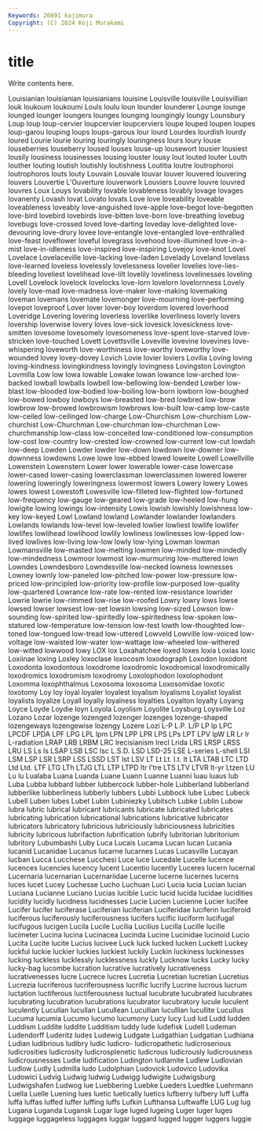 ```yaml
---
Keywords: 26691 kojimura
Copyright: (C) 2024 Koji Murakami
---
```


# title

Write contents here.



 Louisianian
louisianian louisianians louisine Louisville louisville Louisvillian louk loukoum loukoumi Louls
loulu loun lounder lounderer Lounge lounge lounged lounger loungers lounges
lounging loungingly loungy Lounsbury Loup loup loup-cervier loupcervier loupcerviers loupe
louped loupen loupes loup-garou louping loups loups-garous lour lourd Lourdes
lourdish lourdy loured Lourie lourie louring louringly louringness lours loury
louse louseberries louseberry loused louses louse-up lousewort lousier lousiest lousily
lousiness lousinesses lousing louster lousy lout louted louter Louth louther
louting loutish loutishly loutishness Loutitia loutre loutrophoroi loutrophoros louts louty
Louvain Louvale louvar louver louvered louvering louvers Louvertie L'Ouverture louverwork
Louviers Louvre louvre louvred louvres Loux Louys lovability lovable lovableness
lovably lovage lovages lovanenty Lovash lovat Lovato lovats Love love
loveability loveable loveableness loveably love-anguished love-apple love-begot love-begotten love-bird lovebird
lovebirds love-bitten love-born love-breathing lovebug lovebugs love-crossed loved love-darting loveday
love-delighted love-devouring love-drury lovee love-entangle love-entangled love-enthralled love-feast loveflower loveful
lovegrass lovehood love-illumined love-in-a-mist love-in-idleness love-inspired love-inspiring Lovejoy love-knot Lovel
Lovelace Lovelaceville love-lacking love-laden Lovelady Loveland lovelass love-learned loveless lovelessly
lovelessness lovelier lovelies love-lies-bleeding loveliest lovelihead love-lilt lovelily loveliness lovelinesses
loveling Lovell Lovelock lovelock lovelocks love-lorn lovelorn lovelornness Lovely lovely
love-mad love-madness love-maker love-making lovemaking loveman lovemans lovemate lovemonger love-mourning
love-performing lovepot loveproof Lover lover lover-boy loverdom lovered loverhood Loveridge
Lovering lovering loverless loverlike loverliness loverly lovers lovership loverwise lovery
loves love-sick lovesick lovesickness love-smitten lovesome lovesomely lovesomeness love-spent love-starved
love-stricken love-touched Lovett Lovettsville Loveville lovevine lovevines love-whispering loveworth love-worthiness
love-worthy loveworthy love-wounded lovey lovey-dovey Lovich Lovie lovier loviers Lovilia
Loving loving loving-kindness lovingkindness lovingly lovingness Lovingston Lovington Lovmilla Low
low lowa lowable Lowake lowan lowance low-arched low-backed lowball lowballs
lowbell low-bellowing low-bended Lowber low-blast low-blooded low-bodied low-boiling low-born lowborn
low-boughed low-bowed lowboy lowboys low-breasted low-bred lowbred low-brow lowbrow low-browed
lowbrowism lowbrows low-built low-camp low-caste low-ceiled low-ceilinged low-charge Low-Churchism Low-churchism
Low-churchist Low-Churchman Low-churchman low-churchman Low-churchmanship low-class low-conceited low-conditioned low-consumption low-cost
low-country low-crested low-crowned low-current low-cut lowdah low-deep Lowden Lowder lowder
low-down lowdown low-downer low-downness lowdowns Lowe lowe low-ebbed lowed loweite
Lowell Lowellville Lowenstein Lowenstern Lower lower lowerable lower-case lowercase lower-cased
lower-casing lowerclassman lowerclassmen lowered lowerer lowering loweringly loweringness lowermost lowers
Lowery lowery Lowes lowes lowest Lowestoft Lowesville low-filleted low-flighted low-fortuned
low-frequency low-gauge low-geared low-grade low-heeled low-hung lowigite lowing lowings low-intensity
Lowis lowish lowishly lowishness low-key low-keyed Lowl Lowland lowland Lowlander
lowlander lowlanders Lowlands lowlands low-level low-leveled lowlier lowliest lowlife lowlifer
lowlifes lowlihead lowlihood lowlily lowliness lowlinesses low-lipped low-lived lowlives low-living
low-low lowly low-lying Lowman lowman Lowmansville low-masted low-melting lowmen low-minded
low-mindedly low-mindedness Lowmoor lowmost low-murmuring low-muttered lown Lowndes Lowndesboro Lowndesville
low-necked lowness lownesses Lowney lownly low-paneled low-pitched low-power low-pressure low-priced
low-principled low-priority low-profile low-purposed low-quality low-quartered Lowrance low-rate low-rented low-resistance
lowrider Lowrie lowrie low-rimmed low-rise low-roofed Lowry lowry lows lowse
lowsed lowser lowsest low-set lowsin lowsing low-sized Lowson low-sounding low-spirited
low-spiritedly low-spiritedness low-spoken low-statured low-temperature low-tension low-test lowth low-thoughted low-toned
low-tongued low-tread low-uttered Lowveld Lowville low-voiced low-voltage low-waisted low-water low-wattage
low-wheeled low-withered low-witted lowwood lowy LOX lox Loxahatchee loxed loxes
loxia Loxias loxic Loxiinae loxing Loxley loxoclase loxocosm loxodograph Loxodon
loxodont Loxodonta loxodontous loxodrome loxodromic loxodromical loxodromically loxodromics loxodromism loxodromy
Loxolophodon loxolophodont Loxomma loxophthalmus Loxosoma loxosoma Loxosomidae loxotic loxotomy Loy
loy loyal loyaler loyalest loyalism loyalisms Loyalist loyalist loyalists loyalize
Loyall loyally loyalness loyalties Loyalton loyalty Loyang Loyce Loyde Loydie
loyn Loyola Loyolism Loyolite Loysburg Loysville Loz Lozano Lozar lozenge
lozenged lozenger lozenges lozenge-shaped lozengeways lozengewise lozengy Lozere Lozi L-P
L.P. L/P LP lp LPC LPCDF LPDA LPF LPG LPL
lpm LPN LPP LPR LPS LPs LPT LPV lpW LR
Lr lr L-radiation LRAP LRB LRBM LRC lrecisianism lrecl Lrida
LRS LRSP LRSS LRU LS Ls ls LSAP LSB LSC
lsc L.S.D. LSD LSD-25 LSE L-series L-shell LSI LSM LSP
LSR LSRP LSS LSSD LST lst LSV LT Lt Lt.
l.t. lt LTA LTAB LTC LTD Ltd Ltd. LTF LTG
LTh LTJG LTL LTP LTPD ltr l'tre LTS LTV LTVR
lt-yr Ltzen LU Lu lu Lualaba Luana Luanda Luane Luann
Luanne Luanni luau luaus lub Luba Lubba lubbard lubber lubbercock
lubber-hole Lubberland lubberland lubberlike lubberliness lubberly lubbers Lubbi Lubbock lube
Lubec Lubeck Lubell Luben lubes Lubet Lubin Lubiniezky Lubitsch Lubke
Lublin Lubow lubra lubric lubrical lubricant lubricants lubricate lubricated lubricates
lubricating lubrication lubricational lubrications lubricative lubricator lubricators lubricatory lubricious lubriciously
lubriciousness lubricities lubricity lubricous lubrifaction lubrification lubrify lubritorian lubritorium lubritory
Lubumbashi Luby Luca Lucais Lucama Lucan lucan Lucania lucanid Lucanidae
Lucanus lucarne lucarnes Lucas Lucasville Lucayan lucban Lucca Lucchese Lucchesi
Luce luce Lucedale Lucelle lucence lucences lucencies lucency lucent Lucentio
lucently Luceres lucern lucernal Lucernaria lucernarian Lucernariidae Lucerne lucerne lucernes
lucerns luces lucet Lucey Luchesse Lucho Luchuan Luci Lucia lucia
Lucian lucian Luciana Lucianne Luciano Lucias lucible Lucic lucid lucida
lucidae lucidities lucidity lucidly lucidness lucidnesses Lucie Lucien Lucienne Lucier
lucifee Lucifer lucifer luciferase Luciferian luciferian Luciferidae luciferin luciferoid luciferous
luciferously luciferousness lucifers lucific luciform lucifugal lucifugous lucigen Lucila Lucile
Lucilia Lucilius Lucilla Lucille lucille lucimeter Lucina lucina Lucinacea Lucinda
Lucine Lucinidae lucinoid Lucio Lucita Lucite lucite Lucius lucivee Luck
luck lucked lucken Luckett Luckey luckful luckie luckier luckies luckiest
luckily Luckin luckiness luckinesses lucking luckless lucklessly lucklessness luckly Lucknow
lucks Lucky lucky lucky-bag lucombe lucration lucrative lucratively lucrativeness lucrativenesses
lucre Lucrece lucres Lucretia Lucretian lucretian Lucretius Lucrezia lucriferous lucriferousness
lucrific lucrify Lucrine lucrous lucrum luctation luctiferous luctiferousness luctual lucubrate
lucubrated lucubrates lucubrating lucubration lucubrations lucubrator lucubratory lucule luculent luculently
Lucullan lucullan Lucullean Lucullian lucullian lucullite Lucullus Lucuma lucumia Lucumo
lucumo lucumony Lucy lucy Lud lud Ludd ludden Luddism Luddite
luddite Ludditism luddy lude ludefisk Ludell Ludeman Ludendorff Luderitz ludes
Ludewig Ludgate Ludgathian Ludgatian Ludhiana Ludian ludibrious ludibry ludic ludicro-
ludicropathetic ludicroserious ludicrosities ludicrosity ludicrosplenetic ludicrous ludicrously ludicrousness ludicrousnesses Ludie
ludification Ludington ludlamite Ludlew Ludlovian Ludlow Ludly Ludmilla ludo Ludolphian
Ludovick Ludovico Ludovika Ludowici Ludvig Ludwig ludwig Ludwigg ludwigite Ludwigsburg
Ludwigshafen Ludwog lue Luebbering Luebke Lueders Luedtke Luehrmann Luella Luelle
Luening lues luetic luetically luetics lufberry lufbery luff Luffa luffa
luffas luffed luffer luffing luffs Lufkin Lufthansa Luftwaffe LUG Lug
lug Lugana Luganda Lugansk Lugar luge luged lugeing Luger luger
luges luggage luggageless luggages luggar luggard lugged lugger luggers luggie
